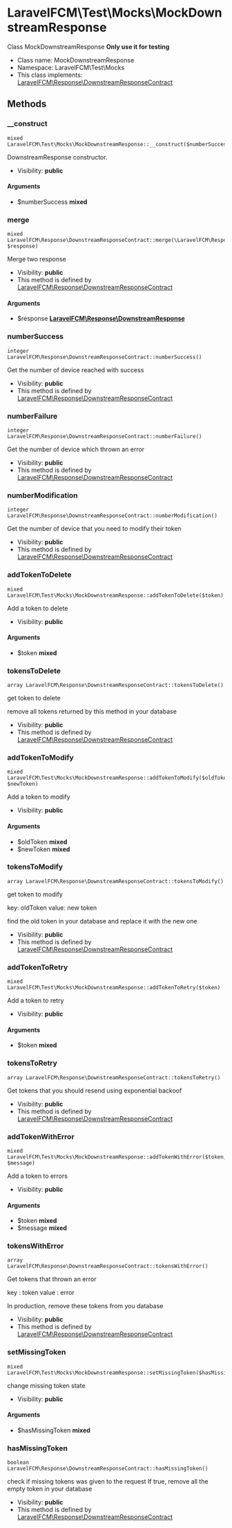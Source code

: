 LaravelFCM\Test\Mocks\MockDownstreamResponse
===============

Class MockDownstreamResponse **Only use it for testing**




* Class name: MockDownstreamResponse
* Namespace: LaravelFCM\Test\Mocks
* This class implements: [LaravelFCM\Response\DownstreamResponseContract](LaravelFCM-Response-DownstreamResponseContract.md)






Methods
-------


### __construct

    mixed LaravelFCM\Test\Mocks\MockDownstreamResponse::__construct($numberSuccess)

DownstreamResponse constructor.



* Visibility: **public**


#### Arguments
* $numberSuccess **mixed**



### merge

    mixed LaravelFCM\Response\DownstreamResponseContract::merge(\LaravelFCM\Response\DownstreamResponse $response)

Merge two response



* Visibility: **public**
* This method is defined by [LaravelFCM\Response\DownstreamResponseContract](LaravelFCM-Response-DownstreamResponseContract.md)


#### Arguments
* $response **[LaravelFCM\Response\DownstreamResponse](LaravelFCM-Response-DownstreamResponse.md)**



### numberSuccess

    integer LaravelFCM\Response\DownstreamResponseContract::numberSuccess()

Get the number of device reached with success



* Visibility: **public**
* This method is defined by [LaravelFCM\Response\DownstreamResponseContract](LaravelFCM-Response-DownstreamResponseContract.md)




### numberFailure

    integer LaravelFCM\Response\DownstreamResponseContract::numberFailure()

Get the number of device which thrown an error



* Visibility: **public**
* This method is defined by [LaravelFCM\Response\DownstreamResponseContract](LaravelFCM-Response-DownstreamResponseContract.md)




### numberModification

    integer LaravelFCM\Response\DownstreamResponseContract::numberModification()

Get the number of device that you need to modify their token



* Visibility: **public**
* This method is defined by [LaravelFCM\Response\DownstreamResponseContract](LaravelFCM-Response-DownstreamResponseContract.md)




### addTokenToDelete

    mixed LaravelFCM\Test\Mocks\MockDownstreamResponse::addTokenToDelete($token)

Add a token to delete



* Visibility: **public**


#### Arguments
* $token **mixed**



### tokensToDelete

    array LaravelFCM\Response\DownstreamResponseContract::tokensToDelete()

get token to delete

remove all tokens returned by this method in your database

* Visibility: **public**
* This method is defined by [LaravelFCM\Response\DownstreamResponseContract](LaravelFCM-Response-DownstreamResponseContract.md)




### addTokenToModify

    mixed LaravelFCM\Test\Mocks\MockDownstreamResponse::addTokenToModify($oldToken, $newToken)

Add a token to modify



* Visibility: **public**


#### Arguments
* $oldToken **mixed**
* $newToken **mixed**



### tokensToModify

    array LaravelFCM\Response\DownstreamResponseContract::tokensToModify()

get token to modify

key: oldToken
value: new token

find the old token in your database and replace it with the new one

* Visibility: **public**
* This method is defined by [LaravelFCM\Response\DownstreamResponseContract](LaravelFCM-Response-DownstreamResponseContract.md)




### addTokenToRetry

    mixed LaravelFCM\Test\Mocks\MockDownstreamResponse::addTokenToRetry($token)

Add a token to retry



* Visibility: **public**


#### Arguments
* $token **mixed**



### tokensToRetry

    array LaravelFCM\Response\DownstreamResponseContract::tokensToRetry()

Get tokens that you should resend using exponential backoof



* Visibility: **public**
* This method is defined by [LaravelFCM\Response\DownstreamResponseContract](LaravelFCM-Response-DownstreamResponseContract.md)




### addTokenWithError

    mixed LaravelFCM\Test\Mocks\MockDownstreamResponse::addTokenWithError($token, $message)

Add a token to errors



* Visibility: **public**


#### Arguments
* $token **mixed**
* $message **mixed**



### tokensWithError

    array LaravelFCM\Response\DownstreamResponseContract::tokensWithError()

Get tokens that thrown an error

key : token
value : error

In production, remove these tokens from you database

* Visibility: **public**
* This method is defined by [LaravelFCM\Response\DownstreamResponseContract](LaravelFCM-Response-DownstreamResponseContract.md)




### setMissingToken

    mixed LaravelFCM\Test\Mocks\MockDownstreamResponse::setMissingToken($hasMissingToken)

change missing token state



* Visibility: **public**


#### Arguments
* $hasMissingToken **mixed**



### hasMissingToken

    boolean LaravelFCM\Response\DownstreamResponseContract::hasMissingToken()

check if missing tokens was given to the request
If true, remove all the empty token in your database



* Visibility: **public**
* This method is defined by [LaravelFCM\Response\DownstreamResponseContract](LaravelFCM-Response-DownstreamResponseContract.md)




